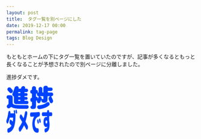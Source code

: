 ```yaml
---
layout: post
title:  タグ一覧を別ページにした
date: 2019-12-17 00:00
permalink: tag-page
tags: Blog Design
---
```

もともとホームの下にタグ一覧を置いていたのですが、記事が多くなるともっと長くなることが予想されたので別ページに分離しました。

進捗ダメです。

<img class="post-img" style="width: 25%" src="assets/images/2019-12-17.png">